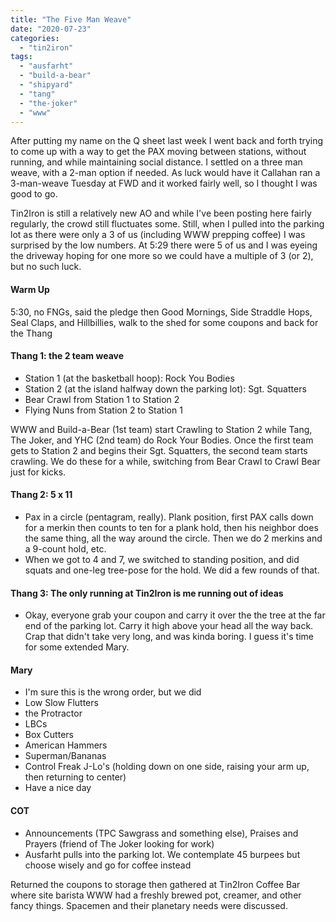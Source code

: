 ```yaml
---
title: "The Five Man Weave"
date: "2020-07-23"
categories: 
  - "tin2iron"
tags: 
  - "ausfarht"
  - "build-a-bear"
  - "shipyard"
  - "tang"
  - "the-joker"
  - "www"
---
```


After putting my name on the Q sheet last week I went back and forth trying to come up with a way to get the PAX moving between stations, without running, and while maintaining social distance. I settled on a three man weave, with a 2-man option if needed. As luck would have it Callahan ran a 3-man-weave Tuesday at FWD and it worked fairly well, so I thought I was good to go.

Tin2Iron is still a relatively new AO and while I've been posting here fairly regularly, the crowd still fluctuates some. Still, when I pulled into the parking lot as there were only a 3 of us (including WWW prepping coffee) I was surprised by the low numbers. At 5:29 there were 5 of us and I was eyeing the driveway hoping for one more so we could have a multiple of 3 (or 2), but no such luck.

#### Warm Up

5:30, no FNGs, said the pledge then Good Mornings, Side Straddle Hops, Seal Claps, and Hillbillies, walk to the shed for some coupons and back for the Thang

#### Thang 1: the 2 team weave

- Station 1 (at the basketball hoop): Rock You Bodies
- Station 2 (at the island halfway down the parking lot): Sgt. Squatters
- Bear Crawl from Station 1 to Station 2
- Flying Nuns from Station 2 to Station 1

WWW and Build-a-Bear (1st team) start Crawling to Station 2 while Tang, The Joker, and YHC (2nd team) do Rock Your Bodies. Once the first team gets to Station 2 and begins their Sgt. Squatters, the second team starts crawling. We do these for a while, switching from Bear Crawl to Crawl Bear just for kicks.

#### Thang 2: 5 x 11

- Pax in a circle (pentagram, really). Plank position, first PAX calls down for a merkin then counts to ten for a plank hold, then his neighbor does the same thing, all the way around the circle. Then we do 2 merkins and a 9-count hold, etc.
- When we got to 4 and 7, we switched to standing position, and did squats and one-leg tree-pose for the hold. We did a few rounds of that.

#### Thang 3: The only running at Tin2Iron is me running out of ideas

- Okay, everyone grab your coupon and carry it over the the tree at the far end of the parking lot. Carry it high above your head all the way back. Crap that didn't take very long, and was kinda boring. I guess it's time for some extended Mary.

#### Mary

- I'm sure this is the wrong order, but we did
- Low Slow Flutters
- the Protractor
- LBCs
- Box Cutters
- American Hammers
- Superman/Bananas
- Control Freak J-Lo's (holding down on one side, raising your arm up, then returning to center)
- Have a nice day

#### COT

- Announcements (TPC Sawgrass and something else), Praises and Prayers (friend of The Joker looking for work)
- Ausfarht pulls into the parking lot. We contemplate 45 burpees but choose wisely and go for coffee instead

Returned the coupons to storage then gathered at Tin2Iron Coffee Bar where site barista WWW had a freshly brewed pot, creamer, and other fancy things. Spacemen and their planetary needs were discussed.
